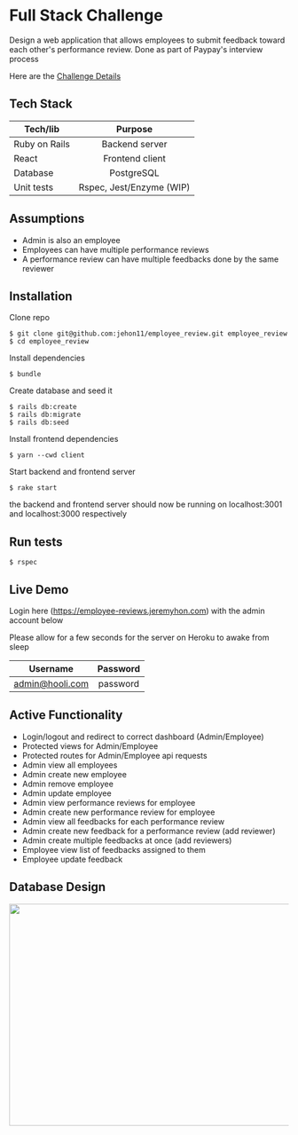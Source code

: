 # Full Stack Challenge

Design a web application that allows employees to submit feedback toward each other's performance review. Done as part of Paypay's interview process

Here are the [Challenge Details](https://github.com/Pay-Baymax/FullStackEngineerChallenge)

## Tech Stack

| Tech/lib | Purpose |
|---------------|:------------------:|
| Ruby on Rails | Backend server |
| React | Frontend client |
| Database | PostgreSQL |
| Unit tests | Rspec, Jest/Enzyme (WIP) |

## Assumptions

- Admin is also an employee
- Employees can have multiple performance reviews
- A performance review can have multiple feedbacks done by the same reviewer

## Installation

Clone repo

```
$ git clone git@github.com:jehon11/employee_review.git employee_review
$ cd employee_review
```

Install dependencies
```
$ bundle
```

Create database and seed it
```
$ rails db:create
$ rails db:migrate
$ rails db:seed
```

Install frontend dependencies
```
$ yarn --cwd client
```

Start backend and frontend server
```
$ rake start
```

the backend and frontend server should now be running on localhost:3001 and localhost:3000 respectively

## Run tests

```
$ rspec
```

## Live Demo

Login here (https://employee-reviews.jeremyhon.com) with the admin account below

Please allow for a few seconds for the server on Heroku to awake from sleep

| Username 	| Password 	|
|-----------------	|:--------:	|
| admin@hooli.com 	| password 	|

## Active Functionality

- Login/logout and redirect to correct dashboard (Admin/Employee)
- Protected views for Admin/Employee
- Protected routes for Admin/Employee api requests
- Admin view all employees
- Admin create new employee
- Admin remove employee 
- Admin update employee
- Admin view performance reviews for employee
- Admin create new performance review for employee
- Admin view all feedbacks for each performance review
- Admin create new feedback for a performance review (add reviewer)
- Admin create multiple feedbacks at once (add reviewers)
- Employee view list of feedbacks assigned to them
- Employee update feedback

## Database Design

<p align="left">
  <img width="725" height="400" src="https://res.cloudinary.com/dmzwcfe2e/image/upload/v1561557847/Screen_Shot_2019-06-26_at_23.02.38.png">
</p>
